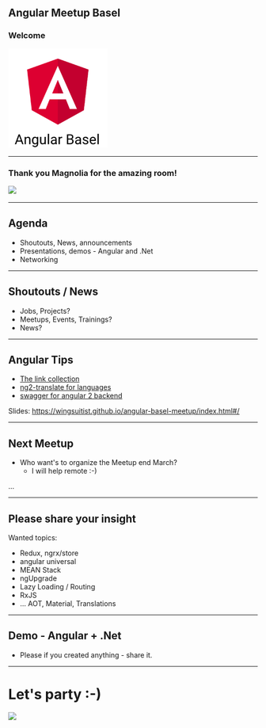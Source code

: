 ## Angular Meetup Basel

### Welcome

<img src="assets/angular2-basel.png" style="height:200px">

----

### Thank you Magnolia for the amazing room!
<img src="https://www.magnolia-cms.com/.resources/corporate-website-2015/webresources/img/logo/magnolia_logo.png" style="height:100px">

----

## Agenda

* Shoutouts, News, announcements
* Presentations, demos - Angular and .Net
* Networking


----

## Shoutouts / News

* Jobs, Projects?
* Meetups, Events, Trainings?
* News?

----

## Angular Tips

* [The link collection](https://github.com/AngularClass/awesome-angular2)
* [ng2-translate for languages](https://www.npmjs.com/package/ng2-translate)
* [swagger for angular 2 backend](https://github.com/nvdnkpr/angular2-swagger-client-generator/blob/master/templates/angular2-service.mustache)

Slides: https://wingsuitist.github.io/angular-basel-meetup/index.html#/

----

## Next Meetup

* Who want's to organize the Meetup end March?
  * I will help remote :-)

...

----

## Please share your insight

Wanted topics:

* Redux, ngrx/store
* angular universal
* MEAN Stack
* ngUpgrade
* Lazy Loading / Routing
* RxJS
* ... AOT, Material, Translations

---

## Demo - Angular + .Net

* Please if you created anything - share it.

----

# Let's party :-)

<img src="https://media.makeameme.org/created/networking.jpg">
